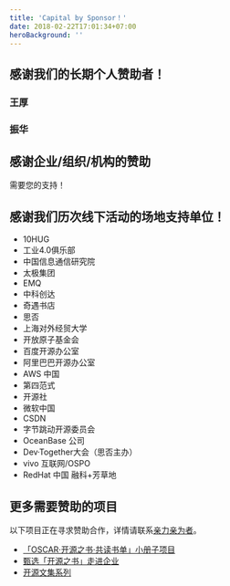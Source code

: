 ```yaml
---
title: 'Capital by Sponsor！'
date: 2018-02-22T17:01:34+07:00
heroBackground: ''
---
```


## 感谢我们的长期个人赞助者！

### 王厚
### 振华

## 感谢企业/组织/机构的赞助

需要您的支持！

## 感谢我们历次线下活动的场地支持单位！

* 10HUG
* 工业4.0俱乐部
* 中国信息通信研究院
* 太极集团
* EMQ 
* 中科创达
* 奇遇书店
* 思否
* 上海对外经贸大学
* 开放原子基金会
* 百度开源办公室
* 阿里巴巴开源办公室
* AWS 中国
* 第四范式
* 开源社
* 微软中国
* CSDN
* 字节跳动开源委员会
* OceanBase 公司
* Dev·Together大会（思否主办）
* vivo 互联网/OSPO
* RedHat 中国 融科+芳草地

## 更多需要赞助的项目

以下项目正在寻求赞助合作，详情请联系[亲力亲为者](/contact/)。

* [「OSCAR·开源之书·共读书单」小册子项目](https://github.com/oscar-open-source-book/booklet-2022)
* [甄选「开源之书」走进企业](/posts/reading-go-into-enterprise/)
* [开源文集系列](/posts/open-source-way-collection/)